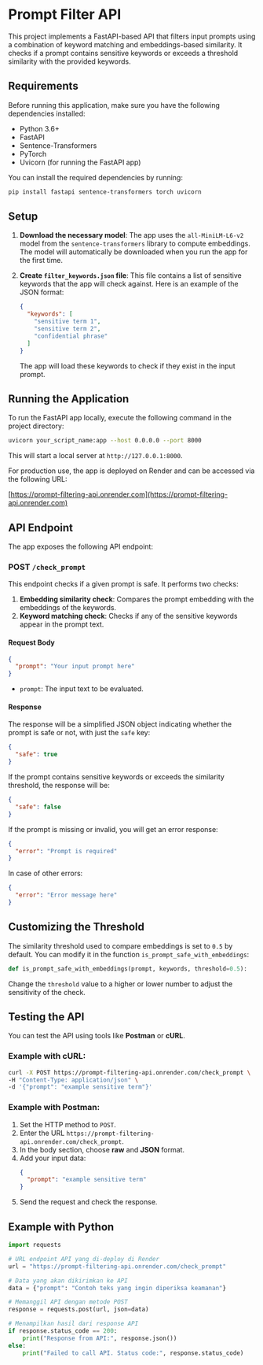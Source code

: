 # Prompt Filter API

This project implements a FastAPI-based API that filters input prompts using a combination of keyword matching and embeddings-based similarity. It checks if a prompt contains sensitive keywords or exceeds a threshold similarity with the provided keywords.

## Requirements

Before running this application, make sure you have the following dependencies installed:

- Python 3.6+
- FastAPI
- Sentence-Transformers
- PyTorch
- Uvicorn (for running the FastAPI app)

You can install the required dependencies by running:

```bash
pip install fastapi sentence-transformers torch uvicorn
```

## Setup

1. **Download the necessary model**:
   The app uses the `all-MiniLM-L6-v2` model from the `sentence-transformers` library to compute embeddings. The model will automatically be downloaded when you run the app for the first time.

2. **Create `filter_keywords.json` file**:
   This file contains a list of sensitive keywords that the app will check against. Here is an example of the JSON format:

   ```json
   {
     "keywords": [
       "sensitive term 1",
       "sensitive term 2",
       "confidential phrase"
     ]
   }
   ```

   The app will load these keywords to check if they exist in the input prompt.

## Running the Application

To run the FastAPI app locally, execute the following command in the project directory:

```bash
uvicorn your_script_name:app --host 0.0.0.0 --port 8000
```

This will start a local server at `http://127.0.0.1:8000`.

For production use, the app is deployed on Render and can be accessed via the following URL:

[https://prompt-filtering-api.onrender.com](https://prompt-filtering-api.onrender.com)

## API Endpoint

The app exposes the following API endpoint:

### POST `/check_prompt`

This endpoint checks if a given prompt is safe. It performs two checks:
1. **Embedding similarity check**: Compares the prompt embedding with the embeddings of the keywords.
2. **Keyword matching check**: Checks if any of the sensitive keywords appear in the prompt text.

#### Request Body

```json
{
  "prompt": "Your input prompt here"
}
```

- `prompt`: The input text to be evaluated.

#### Response

The response will be a simplified JSON object indicating whether the prompt is safe or not, with just the `safe` key:

```json
{
  "safe": true
}
```

If the prompt contains sensitive keywords or exceeds the similarity threshold, the response will be:

```json
{
  "safe": false
}
```

If the prompt is missing or invalid, you will get an error response:

```json
{
  "error": "Prompt is required"
}
```

In case of other errors:

```json
{
  "error": "Error message here"
}
```
## Customizing the Threshold

The similarity threshold used to compare embeddings is set to `0.5` by default. You can modify it in the function `is_prompt_safe_with_embeddings`:

```python
def is_prompt_safe_with_embeddings(prompt, keywords, threshold=0.5):
```

Change the `threshold` value to a higher or lower number to adjust the sensitivity of the check.

## Testing the API

You can test the API using tools like **Postman** or **cURL**.

### Example with cURL:

```bash
curl -X POST https://prompt-filtering-api.onrender.com/check_prompt \
-H "Content-Type: application/json" \
-d '{"prompt": "example sensitive term"}'
```

### Example with Postman:

1. Set the HTTP method to `POST`.
2. Enter the URL `https://prompt-filtering-api.onrender.com/check_prompt`.
3. In the body section, choose **raw** and **JSON** format.
4. Add your input data:
   ```json
   {
     "prompt": "example sensitive term"
   }
   ```
5. Send the request and check the response.

## Example with Python
```python
import requests

# URL endpoint API yang di-deploy di Render
url = "https://prompt-filtering-api.onrender.com/check_prompt"

# Data yang akan dikirimkan ke API
data = {"prompt": "Contoh teks yang ingin diperiksa keamanan"}

# Memanggil API dengan metode POST
response = requests.post(url, json=data)

# Menampilkan hasil dari response API
if response.status_code == 200:
    print("Response from API:", response.json())
else:
    print("Failed to call API. Status code:", response.status_code)
```
